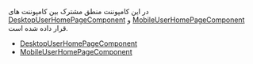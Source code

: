 <div class="dp-doc-container"">

<div class="dp-doc-tags">

<div class="mobile-version"></div>
<div class="desktop-version"></div>
<div class="no-template"></div>

</div>

<div class="dp-doc-body">

در این کامپوننت منطق مشترک بین کامپوننت های
 [DesktopUserHomePageComponent](DesktopUserHomePageComponent.html#readme)
و
 [MobileUserHomePageComponent](MobileUserHomePageComponent.html#readme)
قرار داده شده است.
 
</div>

<div class="dp-doc-links">

<div class="children"></div>

+ [DesktopUserHomePageComponent](DesktopUserHomePageComponent.html#readme)
+ [MobileUserHomePageComponent](MobileUserHomePageComponent.html#readme)


</div>


</div> 


